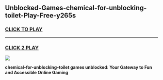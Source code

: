 
## Unblocked-Games-chemical-for-unblocking-toilet-Play-Free-y265s
<h3>
<a href="https://premium76.site?title=chemical-for-unblocking-toilet&ref=10A">CLICK TO PLAY</a></h3>
<hr>

<h3>
<a href="https://premium76.site?title=chemical-for-unblocking-toilet&ref=10A">CLICK 2 PLAY</a>
  
</h3>

<a href="https://premium76.site?title=chemical-for-unblocking-toilet&ref=10A"><img src="https://clearcache.store/games.png"></a>


**chemical-for-unblocking-toilet games unblocked: Your Gateway to Fun and Accessible Online Gaming**
